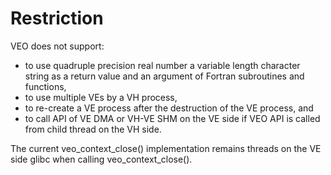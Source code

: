 # Restriction

VEO does not support:
 - to use quadruple precision real number a variable length character string 
   as a return value and an argument of Fortran subroutines and functions,
 - to use multiple VEs by a VH process,
 - to re-create a VE process after the destruction of the VE process, and
 - to call API of VE DMA or VH-VE SHM on the VE side if VEO API is called from child thread on the VH side.

The current veo_context_close() implementation remains threads on the VE side glibc when calling veo_context_close().
